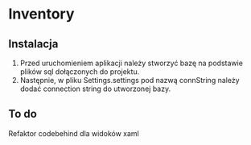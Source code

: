 # Inventory

## Instalacja

1. Przed uruchomieniem aplikacji należy stworzyć bazę na podstawie plików sql dołączonych do projektu.
2. Następnie, w pliku Settings.settings pod nazwą connString należy dodać connection string do utworzonej bazy.

## To do

Refaktor codebehind dla widoków xaml
